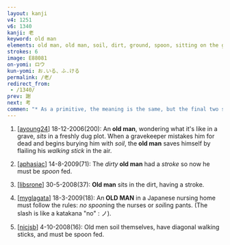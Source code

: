 ```yaml
---
layout: kanji
v4: 1251
v6: 1340
kanji: 老
keyword: old man
elements: old man, old man, soil, dirt, ground, spoon, sitting on the ground
strokes: 6
image: E88081
on-yomi: ロウ
kun-yomi: お.いる、ふ.ける
permalink: /老/
redirect_from:
 - /1340/
prev: 謝
next: 考
commen: "* As a primitive, the meaning is the same, but the final two strokes are omitted so that they can be replaced with other elements."
---
```


1) [<a href="http://kanji.koohii.com/profile/ayoung24">ayoung24</a>] 18-12-2006(200): An<strong> old man</strong>, wondering what it&#039;s like in a grave, <em>sits</em> in a freshly dug plot. When a gravekeeper mistakes him for dead and begins burying him with <em>soil</em>, the<strong> old man</strong> saves himself by flailing his <em>walking stick</em> in the air.

2) [<a href="http://kanji.koohii.com/profile/aphasiac">aphasiac</a>] 14-8-2009(71): The <em>dirty</em><strong> old man</strong> had a <em>stroke</em> so now he must be <em>spoon</em> fed.

3) [<a href="http://kanji.koohii.com/profile/libsrone">libsrone</a>] 30-5-2008(37): <strong>Old man</strong> sits in the dirt, having a stroke.

4) [<a href="http://kanji.koohii.com/profile/myglagata">myglagata</a>] 18-3-2009(18): An<strong> OLD MAN</strong> in a Japanese nursing home must follow the rules: <em>no</em> <em>spoon</em>ing the nurses or <em>soil</em>ing pants. (The slash is like a katakana &quot;no&quot; : ノ).

5) [<a href="http://kanji.koohii.com/profile/nicjsb">nicjsb</a>] 4-10-2008(16): Old men soil themselves, have diagonal walking sticks, and must be spoon fed.

